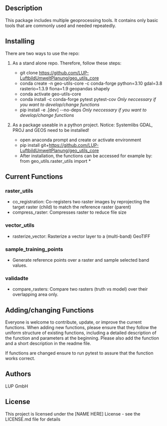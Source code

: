 ## Description

This package includes multiple geoprocessing tools. It contains only basic tools that are commonly used and needed repeatedly.


## Installing

There are two ways to use the repo:

1. As a stand alone repo. Therefore, follow these steps:
   * git clone https://github.com/LUP-LuftbildUmweltPlanung/geo_utils_core
   * conda create -n geo-utils-core -c conda-forge python=3.10 gdal=3.8 rasterio=1.3.9 fiona=1.9 geopandas shapely
   * conda activate geo-utils-core
   * conda install -c conda-forge pytest pytest-cov _Only neccessary if you want to develop/change functions_
   * pip install -e .[dev] --no-deps _Only neccessary if you want to develop/change functions_

2. As a package useable in a python project. Notice: Systemlibs GDAL, PROJ and GEOS need to be installed!
   * open anaconda prompt and create or activate environment
   * pip install git+https://github.com/LUP-LuftbildUmweltPlanung/geo_utils_core
   * After installation, the functions can be accessed for example by: from geo_utils.raster_utils import *

## Current Functions

### raster_utils
* co_registration: Co-registers two raster images by reprojecting the target raster (child) to match the reference raster (parent)
* compress_raster: Compresses raster to reduce file size

### vector_utils
* rasterize_vector: Rasterize a vector layer to a (multi-band) GeoTIFF

### sample_training_points
* Generate reference points over a raster and sample selected band values.

### validadte
* compare_rasters: Compare two rasters (truth vs model) over their overlapping area only.

## Adding/changing Functions

Everyone is welcome to contribute, update, or improve the current functions. When adding new functions, please ensure that they follow the uniform structure of existing functions, including a detailed description of the function and parameters at the beginning. Please also add the function and a short description in the readme file. 

If functions are changed ensure to run pytest to assure that the function works correct. 

## Authors

LUP GmbH

## License

This project is licensed under the [NAME HERE] License - see the LICENSE.md file for details
